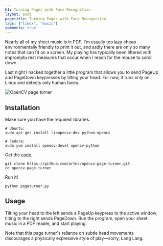 ```yaml
---
h1: Turning Pages with Face Recognition
layout: post
pagetitle: Turning Pages with Face Recognition
tags: ["linux", "music"]
comments: true
---
```

Nearly all of my sheet music is in PDF. I'm usually too <span style="text-decoration:line-through">lazy</span>&nbsp;<span style="text-decoration:line-through">cheap</span> environmentally friendly to print it out, and sadly there are only so many notes that can fit on a screen. My playing has typically been littered with impromptu rest measures that occur when I reach for the mouse to scroll down.

Last night I hacked together a little program that allows you to send PageUp and PageDown keypresses by tilting your head. For now, it runs only on Linux and detects only human faces.

<div class="text-centered">
  <img alt="OpenCV page turner" src="/img/page-turner.jpg">
</div>

## Installation

Make sure you have the required libraries.

```shell
# Ubuntu:
sudo apt-get install libopencv-dev python-opencv

# Fedora:
sudo yum install opencv-devel opencv-python
```

Get the [code](https://github.com/artnc/opencv-page-turner).

```shell
git clone https://github.com/artnc/opencv-page-turner.git
cd opencv-page-turner
```

Run it!

```shell
python pageturner.py
```

## Usage

Tilting your head to the left sends a PageUp keypress to the active window; tilting to the right sends PageDown. Run the program, open your sheet music in a PDF reader, and start playing.

Note that this page turner's reliance on subtle head movements discourages a physically expressive style of play&mdash;sorry, Lang Lang.
